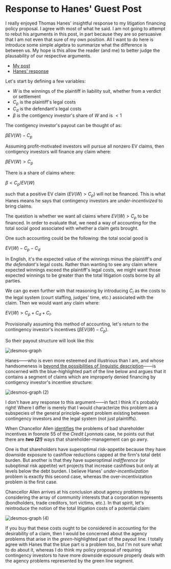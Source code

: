 # Response to Hanes' Guest Post


I really enjoyed Thomas Hanes' insightful response to my litigation financing policy proposal. I agree with most of what he said. I am not going to attempt to rebut his arguments in this post, in part because they are so persuasive that I am not even that sure of my own position. All I want to do here is introduce some simple algebra to summarize what the difference is between us. My hope is this allow the reader (and me) to better judge the plausability of our respective arguments. 

- [My post](https://elilee476.github.io/2024/12/18/A-Litigation-Financing-Proposal.html)
- [Hanes' response](https://elilee476.github.io/2025/01/11/Guest-Post-Response-Plaintiffside-Litigation.html)

Let's start by defining a few variables:
- $W$ is the winnings of the plaintiff in liability suit, whether from a verdict or settlement
- $C_p$ is the plaintiff's legal costs
- $C_d$ is the defendant's legal costs
- $β$ is the contigency investor's share of $W$ and is $<1$

The contigency investor's payout can be thought of as: 

$βEV(W)-C_p$

Assuming profit-motivated investors will pursue all nonzero EV claims, then contigency investors will finance any claim where: 

$βEV(W)>C_p$

There is a share of claims where: 

$β<C_p/EV(W)$ 

such that a positive EV claim ($EV(W)>C_p$) will not be financed. This is what Hanes means he says that contingency investors are *under-incentivized* to bring claims.

The question is whether we want all claims where $EV(W)>C_p$ to be financed. In order to evaluate that, we need a way of accounting for the total social good associated with whether a claim gets brought.

One such accounting could be the following: the total social good is 

$EV(W)-C_p-C_d$

In English, it's the expected value of the winnings minus the plaintiff's *and the defendant's* legal costs. Rather than wanting to see any claim where expected winnings exceed the plaintiff's legal costs, we might want those expected winnings to be greater than the total litigation costs borne by all parties. 

We can go even further with that reasoning by introducing $C_l$ as the costs to the legal system (court staffing, judges' time, etc.) associated with the claim. Then we would want any claim where: 

$EV(W)>C_p+C_d+C_l$.

Provisionally assuming this method of accounting, let's return to the contingency investor's incentives ($βEV(W)-C_p$). 

So their payout structure will look like this:

![desmos-graph](https://github.com/user-attachments/assets/13fe0b79-83e9-4719-8975-225cd80fa434)

Hanes——who is even more esteemed and illustrious than I am, and whose handsomeness is [beyond the possibilities of linguistic description](https://en.wikipedia.org/wiki/Apophatic_theology)——is concerned with the blue-highlighted part of the line below and argues that it contains a segment of claims which are improperly denied financing by contigency investor's incentive structure:

![desmos-graph (2)](https://github.com/user-attachments/assets/7218c30a-353e-406e-ba3f-6820e1c3b748)

I don't have any response to this argument——in fact I think it's probably right! Where I differ is merely that I would characterize this problem as a subspecies of the general principle-agent problem existing between contingency investors and the legal system (not just plaintiffs). 

When Chancellor Allen [identifies](https://corpgov.law.harvard.edu/wp-content/uploads/2007/06/20070606%20Credit%20Lyonnais.pdf) the problems of bad shareholder incentives in foonote 55 of the *Credit Lyonnais* case, he points out that there are ***two (2!)*** ways that shareholder-management can go awry.

One is that shareholders have superoptimal risk-appetite because they have downside exposure to cashflow reductions capped at the firm's total debt burden. But another is that they have superoptimal *indifference* (or suboptimal risk appetite) wrt projects that increase cashflows but only at levels below the debt burden. I believe Hanes' *under-incentivization* problem is exactly this second case, whereas the over-incentivization problem is the first case. 

Chancellor Allen arrives at his conclusion about agency problems by considering the array of community interests that a corporation represents (bondholders, trade creditors, tort victims, etc.). In that spirit, let's reintroduce the notion of the total litigation costs of a potential claim:

![desmos-graph (4)](https://github.com/user-attachments/assets/524a689b-5aa2-44c7-8129-c7255c551eed)

If you buy that these costs ought to be considered in accounting for the desirability of a claim, then I would be concerned about the agency problems that arise in the *green*-highlighted part of the payout line. I totally agree with Hanes that the blue part is a problem too, but I'm not sure what to do about it, whereas I do think my policy proposal of requiring contingency investors to have more downside exposure properly deals with the agency problems represented by the green line segment. 




 
